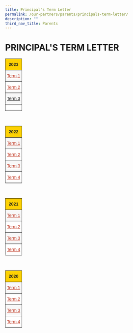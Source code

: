 ```yaml
---
title: Principal's Term Letter
permalink: /our-partners/parents/principals-term-letter/
description: ""
third_nav_title: Parents
---
```

# **PRINCIPAL'S TERM LETTER**

<table class="tg" style="border-collapse:collapse;border-spacing:0"><thead><tr><th style="background-color:#FED102;border-color:black;border-style:solid;border-width:1px;color:#222;font-family:Arial, sans-serif;font-size:14px;font-weight:bold;overflow:hidden;padding:10px 5px;text-align:center;vertical-align:middle;word-break:normal"><span style="color:#222;background-color:#FED102">2023</span></th></tr></thead><tbody><tr><td style="background-color:#F8F8F8;border-color:black;border-style:solid;border-width:1px;color:#BE311B;font-family:Arial, sans-serif;font-size:14px;overflow:hidden;padding:10px 5px;text-align:center;text-decoration:underline;vertical-align:top;word-break:normal"><a href="/files/Term%20Letters/2023/2023%20Term%201%20Letter.pdf"><span style="text-decoration:underline;color:#BE311B">Term 1</span></a></td></tr><tr><td style="background-color:#FFF;border-color:black;border-style:solid;border-width:1px;color:#BE311B;font-family:Arial, sans-serif;font-size:14px;overflow:hidden;padding:10px 5px;text-align:center;text-decoration:underline;vertical-align:top;word-break:normal"><a href="/files/Term%20Letters/2023/2023_Term_2_Letter.pdf"><span style="text-decoration:underline;color:#BE311B">Term 2</span><span style="color:#222;background-color:#FFF"> </span></a></td></tr><tr><td style="background-color:#F8F8F8;border-color:black;border-style:solid;border-width:1px;color:#BE311B;font-family:Arial, sans-serif;font-size:14px;overflow:hidden;padding:10px 5px;text-align:center;text-decoration:underline;vertical-align:top;word-break:normal"><a href="/files/Term%20Letters/2023/2023%20term%203%20letter.pdf"> Term 3</a></td></tr><tr><td style="background-color:#FFF;border-color:black;border-style:solid;border-width:1px;color:#BE311B;font-family:Arial, sans-serif;font-size:14px;overflow:hidden;padding:10px 5px;text-align:center;text-decoration:underline;vertical-align:top;word-break:normal"></td></tr></tbody></table>

<br>

<table class="tg" style="border-collapse:collapse;border-spacing:0"><thead><tr><th style="background-color:#FED102;border-color:black;border-style:solid;border-width:1px;color:#222;font-family:Arial, sans-serif;font-size:14px;font-weight:bold;overflow:hidden;padding:10px 5px;text-align:center;vertical-align:middle;word-break:normal"><span style="color:#222;background-color:#FED102">2022</span></th></tr></thead><tbody><tr><td style="background-color:#F8F8F8;border-color:black;border-style:solid;border-width:1px;color:#BE311B;font-family:Arial, sans-serif;font-size:14px;overflow:hidden;padding:10px 5px;text-align:center;text-decoration:underline;vertical-align:top;word-break:normal"><a href="/files/Term%20Letters/2022/2022%20Term%201%20Letter.pdf"><span style="text-decoration:underline;color:#BE311B">Term 1</span></a></td></tr><tr><td style="background-color:#FFF;border-color:black;border-style:solid;border-width:1px;color:#BE311B;font-family:Arial, sans-serif;font-size:14px;overflow:hidden;padding:10px 5px;text-align:center;text-decoration:underline;vertical-align:top;word-break:normal"><a href="/files/Term%20Letters/2022/2022%20Term%202%20Letter.pdf"><span style="text-decoration:underline;color:#BE311B">Term 2</span></a><span style="color:#222;background-color:#FFF"> </span></td></tr><tr><td style="background-color:#F8F8F8;border-color:black;border-style:solid;border-width:1px;color:#BE311B;font-family:Arial, sans-serif;font-size:14px;overflow:hidden;padding:10px 5px;text-align:center;text-decoration:underline;vertical-align:top;word-break:normal"><a href="/files/Term%20Letters/2022/2022%20Term%203%20Letter.pdf"><span style="text-decoration:underline;color:#BE311B">Term 3</span></a><span style="color:#222;background-color:#F8F8F8"> </span></td></tr><tr><td style="background-color:#FFF;border-color:black;border-style:solid;border-width:1px;color:#BE311B;font-family:Arial, sans-serif;font-size:14px;overflow:hidden;padding:10px 5px;text-align:center;text-decoration:underline;vertical-align:top;word-break:normal"><a href="/files/Term%20Letters/2022/2022%20Term%204%20Letter.pdf"><span style="text-decoration:underline;color:#BE311B">Term 4</span></a></td></tr></tbody></table>

<br>

<table class="tg" style="border-collapse:collapse;border-spacing:0"><thead><tr><th style="background-color:#FED102;border-color:black;border-style:solid;border-width:1px;color:#222;font-family:Arial, sans-serif;font-size:14px;font-weight:bold;overflow:hidden;padding:10px 5px;text-align:center;vertical-align:middle;word-break:normal"><span style="color:#222;background-color:#FED102">2021</span></th></tr></thead><tbody><tr><td style="background-color:#F8F8F8;border-color:black;border-style:solid;border-width:1px;color:#BE311B;font-family:Arial, sans-serif;font-size:14px;overflow:hidden;padding:10px 5px;text-align:center;text-decoration:underline;vertical-align:top;word-break:normal"><a href="/files/Term%20Letters/2021/2021%20Term%201%20letter.pdf"><span style="text-decoration:underline;color:#BE311B">Term 1</span></a></td></tr><tr><td style="background-color:#FFF;border-color:black;border-style:solid;border-width:1px;color:#BE311B;font-family:Arial, sans-serif;font-size:14px;overflow:hidden;padding:10px 5px;text-align:center;text-decoration:underline;vertical-align:top;word-break:normal"><a href="/files/Term%20Letters/2021/Term%202%20Letter_2021.pdf"><span style="text-decoration:underline;color:#BE311B">Term 2 </span></a></td></tr><tr><td style="background-color:#F8F8F8;border-color:black;border-style:solid;border-width:1px;color:#BE311B;font-family:Arial, sans-serif;font-size:14px;overflow:hidden;padding:10px 5px;text-align:center;text-decoration:underline;vertical-align:top;word-break:normal"><a href="/files/Term%20Letters/2021/Term%203%20letter_2021.pdf"><span style="text-decoration:underline;color:#BE311B">Term 3 </span></a></td></tr><tr><td style="background-color:#FFF;border-color:black;border-style:solid;border-width:1px;color:#BE311B;font-family:Arial, sans-serif;font-size:14px;overflow:hidden;padding:10px 5px;text-align:center;text-decoration:underline;vertical-align:top;word-break:normal"><a href="/files/Term%20Letters/2021/Term%204%20Letter%202021.pdf"><span style="text-decoration:underline;color:#BE311B">Term 4 </span></a></td></tr></tbody></table>

<br> 

<table class="tg" style="border-collapse:collapse;border-spacing:0"><thead><tr><th style="background-color:#FED102;border-color:black;border-style:solid;border-width:1px;color:#222;font-family:Arial, sans-serif;font-size:14px;font-weight:bold;overflow:hidden;padding:10px 5px;text-align:center;vertical-align:top;word-break:normal">2020</th></tr></thead><tbody><tr><td style="background-color:#F8F8F8;border-color:black;border-style:solid;border-width:1px;color:#BE311B;font-family:Arial, sans-serif;font-size:14px;overflow:hidden;padding:10px 5px;text-align:center;text-decoration:underline;vertical-align:top;word-break:normal"><a href="/files/Term%20Letters/2020/Term%201%20letter_2020.pdf"><span style="text-decoration:underline;color:#BE311B">Term 1</span></a></td></tr><tr><td style="background-color:#FFF;border-color:black;border-style:solid;border-width:1px;color:#BE311B;font-family:Arial, sans-serif;font-size:14px;overflow:hidden;padding:10px 5px;text-align:center;text-decoration:underline;vertical-align:top;word-break:normal"><a href="/files/Term%20Letters/2020/Term%202%20letter_2020.pdf"><span style="text-decoration:underline;color:#BE311B">Term 2</span></a><span style="color:#222;background-color:#FFF"> </span></td></tr><tr><td style="background-color:#F8F8F8;border-color:black;border-style:solid;border-width:1px;color:#BE311B;font-family:Arial, sans-serif;font-size:14px;overflow:hidden;padding:10px 5px;text-align:center;text-decoration:underline;vertical-align:top;word-break:normal"><a href="/files/Term%20Letters/2020/Term%203%20letter_2020.pdf"><span style="text-decoration:underline;color:#BE311B">Term 3</span></a></td></tr><tr><td style="background-color:#FFF;border-color:black;border-style:solid;border-width:1px;color:#BE311B;font-family:Arial, sans-serif;font-size:14px;overflow:hidden;padding:10px 5px;text-align:center;text-decoration:underline;vertical-align:top;word-break:normal"><a href="/files/Term%20Letters/2020/Term%204%20letter_2020.pdf"><span style="text-decoration:underline;color:#BE311B">Term 4</span></a><span style="color:#222;background-color:#FFF"> </span></td></tr></tbody></table>